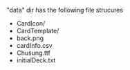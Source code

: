 "data" dir has the following file strucures

- CardIcon/
- CardTemplate/
- back.png
- cardInfo.csv
- Chusung.ttf
- initialDeck.txt

